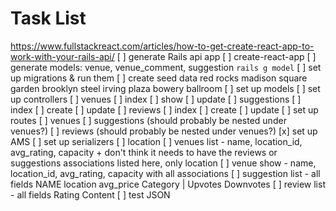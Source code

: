 # Task List
https://www.fullstackreact.com/articles/how-to-get-create-react-app-to-work-with-your-rails-api/
[ ] generate Rails api app
[ ] create-react-app
[ ] generate models: venue, venue_comment, suggestion
  `rails g model`
[ ] set up migrations & run them
[ ] create seed data
  red rocks
  madison square garden
  brooklyn steel
  irving plaza
  bowery ballroom
[ ] set up models
[ ] set up controllers
  [ ] venues
    [ ] index
    [ ] show
    [ ] update
  [ ] suggestions
    [ ] index
    [ ] create
    [ ] update
  [ ] reviews
    [ ] index
    [ ] create
    [ ] update
[ ] set up routes
  [ ] venues
  [ ] suggestions (should probably be nested under venues?)
  [ ] reviews (should probably be nested under venues?)
[x] set up AMS
[ ] set up serializers
  [ ] location
  [ ] venues list - name, location_id, avg_rating, capacity
    + don't think it needs to have the reviews or suggestions associations listed here, only location
  [ ] venue show - name, location_id, avg_rating, capacity with all associations
  [ ] suggestion list - all fields
    NAME location avg_price
    Category | Upvotes Downvotes
  [ ] review list - all fields
    Rating
    Content
[ ] test JSON
